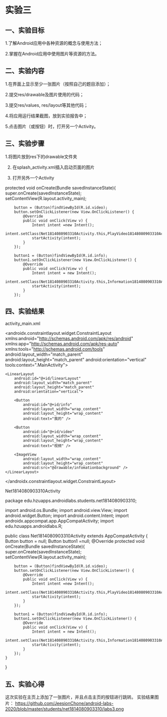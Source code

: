 # 实验三

## 一、实验目标

1.了解Android应用中各种资源的概念与使用方法；

2.掌握在Android应用中使用图片等资源的方法。

## 二、实验内容

1.在界面上显示至少一张图片（按照自己的题目添加）；

2.提交res/drawable及图片使用的代码；

3.提交res/values, res/layout等其他代码；

4.将应用运行结果截图，放到实验报告中；

5.点击图片（或按钮）时，打开另一个Activity。

## 三、实验步骤

1.将图片放到res下的drawable文件夹

2. 在splash_activity.xml插入启动页面的图片

    <ImageView
            android:layout_width="wrap_content"
            android:layout_height="wrap_content"
            android:src="@drawable/infomationbackground" />

6. 打开另外一个Activity

protected void onCreate(Bundle savedInstanceState){
        super.onCreate(savedInstanceState);
        setContentView(R.layout.activity_main);

        button = (Button)findViewById(R.id.video);
        button.setOnClickListener(new View.OnClickListener() {
            @Override
            public void onClick(View v) {
                Intent intent =new Intent();
                intent.setClass(Net1814080903310Activity.this,PlayVideo18148080903310Activity.class);
                startActivity(intent);
            }
        });

        button1 = (Button)findViewById(R.id.info);
        button1.setOnClickListener(new View.OnClickListener() {
            @Override
            public void onClick(View v) {
                Intent intent = new Intent();
                intent.setClass(Net1814080903310Activity.this,Information1814080903310Activity.class);
                startActivity(intent);
            }
        });

## 四、实验结果

activity_main.xml

<?xml version="1.0" encoding="utf-8"?>
<androidx.constraintlayout.widget.ConstraintLayout xmlns:android="http://schemas.android.com/apk/res/android"
    xmlns:app="http://schemas.android.com/apk/res-auto"
    xmlns:tools="http://schemas.android.com/tools"
    android:layout_width="match_parent"
    android:layout_height="match_parent"
    android:orientation="vertical"
    tools:context=".MainActivity">

    <LinearLayout
        android:id="@+id/linearLayout"
        android:layout_width="match_parent"
        android:layout_height="match_parent"
        android:orientation="vertical">

        <Button
            android:id="@+id/info"
            android:layout_width="wrap_content"
            android:layout_height="wrap_content"
            android:text="我的" />

        <Button
            android:id="@+id/video"
            android:layout_width="wrap_content"
            android:layout_height="wrap_content"
            android:text="视频" />

        <ImageView
            android:layout_width="wrap_content"
            android:layout_height="wrap_content"
            android:src="@drawable/infomationbackground" />
    </LinearLayout>

</androidx.constraintlayout.widget.ConstraintLayout>

Net1814080903310Activity

package edu.hzuapps.androidlabs.students.net1814080903310;

import android.os.Bundle;
import android.view.View;
import android.widget.Button;
import android.content.Intent;
import androidx.appcompat.app.AppCompatActivity;
import edu.hzuapps.androidlabs.R;

public class Net1814080903310Activity extends AppCompatActivity {
    Button button = null;
    Button button1 =null;
    @Override
    protected void onCreate(Bundle savedInstanceState){
        super.onCreate(savedInstanceState);
        setContentView(R.layout.activity_main);

        button = (Button)findViewById(R.id.video);
        button.setOnClickListener(new View.OnClickListener() {
            @Override
            public void onClick(View v) {
                Intent intent =new Intent();
                intent.setClass(Net1814080903310Activity.this,PlayVideo18148080903310Activity.class);
                startActivity(intent);
            }
        });

        button1 = (Button)findViewById(R.id.info);
        button1.setOnClickListener(new View.OnClickListener() {
            @Override
            public void onClick(View v) {
                Intent intent = new Intent();
                intent.setClass(Net1814080903310Activity.this,Information1814080903310Activity.class);
                startActivity(intent);
            }
        });
    }
}


## 五、实验心得
这次实验在主页上添加了一张图片，并且点击主页的按钮进行跳转。
实验结果图片：
https://github.com/JeesionChone/android-labs-2020/blob/master/students/net1814080903310/labs3.png
